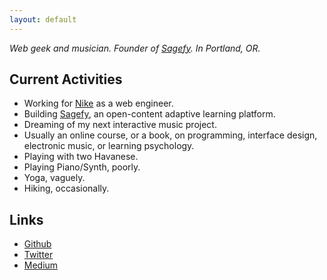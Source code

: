 ```yaml
---
layout: default
---
```


_Web geek and musician. Founder of [Sagefy](https://sagefy.org/). In Portland, OR._

Current Activities
------------------

- Working for [Nike](https://www.nike.com/) as a web engineer.
- Building [Sagefy](https://sagefy.org/), an open-content adaptive learning platform.
- Dreaming of my next interactive music project.
- Usually an online course, or a book, on programming, interface design, electronic music, or learning psychology.
- Playing with two Havanese.
- Playing Piano/Synth, poorly.
- Yoga, vaguely.
- Hiking, occasionally.

Links
-----

- [<i class="fa fa-github"></i> Github](https://github.com/heiskr)
- [<i class="fa fa-twitter"></i> Twitter](https://twitter.com/heiskr)
- [<i class="fa fa-medium"></i> Medium](https://medium.com/@heiskr)
